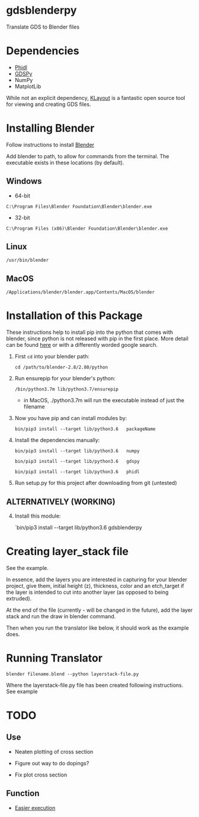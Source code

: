 # gdsblenderpy

Translate GDS to Blender files 

# Dependencies

+ [Phidl](https://github.com/amccaugh/phidl)
+ [GDSPy](https://github.com/heitzmann/gdspy/)
+ NumPy
+ MatplotLib

While not an explicit dependency, [KLayout](https://klayout.de) is a fantastic open source tool for viewing and creating GDS files.

# Installing Blender
Follow instructions to install [Blender](https://www.blender.org)

Add blender to path, to allow for commands from the terminal.
The executable exists in these locations (by default).

## Windows
+ 64-bit

`C:\Program Files\Blender Foundation\Blender\blender.exe`

+ 32-bit

`C:\Program Files (x86)\Blender Foundation\Blender\blender.exe`

## Linux

`/usr/bin/blender`

## MacOS

`/Applications/blender/blender.app/Contents/MacOS/blender`


# Installation of this Package
These instructions help to install pip into the python that comes with blender, since python is not released with pip in the first place. More detail can be found [here](https://blender.stackexchange.com/questions/56011/how-to-install-pip-for-blenders-bundled-python) or with a differently worded google search.
1. First `cd` into your blender path:

    `cd /path/to/blender-2.8/2.80/python`

2. Run ensurepip for your blender's python:

    `/bin/python3.7m lib/python3.7/ensurepip`

    * in MacOS, ./python3.7m will run the executable instead of just the filename

3. Now you have pip and can install modules by:

    `bin/pip3 install --target lib/python3.6   packageName`

4. Install the dependencies manually:

    `bin/pip3 install --target lib/python3.6   numpy`
    
    `bin/pip3 install --target lib/python3.6   gdspy`

    `bin/pip3 install --target lib/python3.6   phidl`

5. Run setup.py for this project after downloading from git (untested)

## ALTERNATIVELY (WORKING)

4. Install this module:

    `bin/pip3 install --target lib/python3.6   gdsblenderpy

# Creating layer_stack file

See the example.

In essence, add the layers you are interested in capturing for your blender project, give them, initial height (z), thickness, color and an etch_target if the layer is intended to cut into another layer (as opposed to being extruded).

At the end of the file (currently - will be changed in the future), add the layer stack and run the draw in blender command.

Then when you run the translator like below, it should work as the example does.

# Running Translator
`blender filename.blend --python layerstack-file.py`

Where the layerstack-file.py file has been created following instructions.
See example

# TODO
## Use

+ Neaten plotting of cross section 

+ Figure out way to do dopings?

+ Fix plot cross section

## Function
+ [Easier execution](https://blender.stackexchange.com/questions/6817/how-to-pass-command-line-arguments-to-a-blender-python-script)



